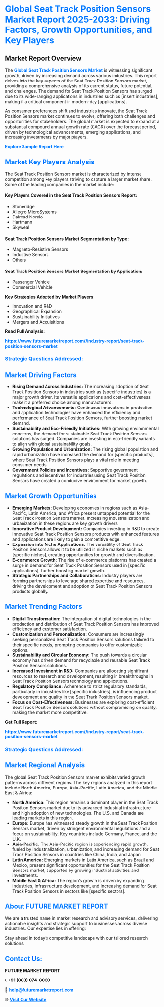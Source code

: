 <h1 style="color: #007BFF;">Global Seat Track Position Sensors Market Report 2025-2033: Driving Factors, Growth Opportunities, and Key Players</h1>

<section id="overview">
<h2>Market Report Overview</h2>
<p>The <a href="https://www.futuremarketreport.com//industry-report/seat-track-position-sensors-market" style="color: #007BFF; text-decoration: none;"><strong>Global Seat Track Position Sensors Market</strong></a> is witnessing significant growth, driven by increasing demand across various industries. This report delves into the key aspects of the Seat Track Position Sensors market, providing a comprehensive analysis of its current status, future potential, and challenges. The demand for Seat Track Position Sensors has surged due to its wide-ranging applications in industries such as [insert industries], making it a critical component in modern-day [applications].</p>
<p>As consumer preferences shift and industries innovate, the Seat Track Position Sensors market continues to evolve, offering both challenges and opportunities for stakeholders. The global market is expected to expand at a substantial compound annual growth rate (CAGR) over the forecast period, driven by technological advancements, emerging applications, and increasing investments by major players.</p>
</section>

<section id="overview">
<p><a href="https://www.futuremarketreport.com//request-sample/reportId=88139" style="color: #007BFF; text-decoration: none;"><strong>Explore Sample Report Here</strong></a></p>
</section>

<section id="key-players">
<h2 style="color: #007BFF;">Market Key Players Analysis</h2>
<p>The Seat Track Position Sensors market is characterized by intense competition among key players striving to capture a larger market share. Some of the leading companies in the market include:</p>
<h4>Key Players Covered in the Seat Track Position Sensors Report:</h4>
<ul><li>Stoneridge</li><li>Allegro MicroSystems</li><li>Dalroad Norslo</li><li>Hartmann</li><li>Skyweal</li></ul>
<h4>Seat Track Position Sensors Market Segmentation by Type:</h4>
<ul><li>Magneto-Resistive Sensors</li><li>Inductive Sensors</li><li>Others</li></ul>

<h4>Seat Track Position Sensors Market Segmentation by Application:</h4>
<ul><li>Passenger Vehicle</li><li>Commercial Vehicle</li></ul>
<p><strong>Key Strategies Adopted by Market Players:</strong></p>
<ul>
<li>Innovation and R&D</li>
<li>Geographical Expansion</li>
<li>Sustainability Initiatives</li>
<li>Mergers and Acquisitions</li>
</ul>
</section>

<section>
<p><strong>Read Full Analysis: </strong></p><a href="https://www.futuremarketreport.com//industry-report/seat-track-position-sensors-market" style="color: #007BFF; text-decoration: none;"><strong>https://www.futuremarketreport.com//industry-report/seat-track-position-sensors-market</strong></a>
<h3 style="color: #007BFF;">Strategic Questions Addressed:</h3>
</section>

<section id="driving-factors">
<h2 style="color: #007BFF;">Market Driving Factors</h2>
<ul>
<li><strong>Rising Demand Across Industries:</strong> The increasing adoption of Seat Track Position Sensors in industries such as [specific industries] is a major growth driver. Its versatile applications and cost-effectiveness make it a preferred choice among manufacturers.</li>
<li><strong>Technological Advancements:</strong> Continuous innovations in production and application technologies have enhanced the efficiency and performance of Seat Track Position Sensors, further boosting market demand.</li>
<li><strong>Sustainability and Eco-Friendly Initiatives:</strong> With growing environmental concerns, the demand for sustainable Seat Track Position Sensors solutions has surged. Companies are investing in eco-friendly variants to align with global sustainability goals.</li>
<li><strong>Growing Population and Urbanization:</strong> The rising global population and rapid urbanization have increased the demand for [specific products], where Seat Track Position Sensors plays a vital role in meeting consumer needs.</li>
<li><strong>Government Policies and Incentives:</strong> Supportive government regulations and incentives for industries using Seat Track Position Sensors have created a conducive environment for market growth.</li>
</ul>
</section>

<section id="growth-opportunities">
<h2 style="color: #007BFF;">Market Growth Opportunities</h2>
<ul>
<li><strong>Emerging Markets:</strong> Developing economies in regions such as Asia-Pacific, Latin America, and Africa present untapped potential for the Seat Track Position Sensors market. Increasing industrialization and urbanization in these regions are key growth drivers.</li>
<li><strong>Innovative Product Development:</strong> Companies investing in R&D to create innovative Seat Track Position Sensors products with enhanced features and applications are likely to gain a competitive edge.</li>
<li><strong>Expansion into Niche Applications:</strong> The versatility of Seat Track Position Sensors allows it to be utilized in niche markets such as [specific niches], creating opportunities for growth and diversification.</li>
<li><strong>E-commerce Growth:</strong> The rise of e-commerce platforms has created a surge in demand for Seat Track Position Sensors used in [specific applications], further boosting market growth.</li>
<li><strong>Strategic Partnerships and Collaborations:</strong> Industry players are forming partnerships to leverage shared expertise and resources, driving the development and adoption of Seat Track Position Sensors products globally.</li>
</ul>
</section>

<section id="trending-factors">
<h2 style="color: #007BFF;">Market Trending Factors</h2>
<ul>
<li><strong>Digital Transformation:</strong> The integration of digital technologies in the production and distribution of Seat Track Position Sensors has improved efficiency and customer satisfaction.</li>
<li><strong>Customization and Personalization:</strong> Consumers are increasingly seeking personalized Seat Track Position Sensors solutions tailored to their specific needs, prompting companies to offer customizable options.</li>
<li><strong>Sustainability and Circular Economy:</strong> The push towards a circular economy has driven demand for recyclable and reusable Seat Track Position Sensors solutions.</li>
<li><strong>Increased Investment in R&D:</strong> Companies are allocating significant resources to research and development, resulting in breakthroughs in Seat Track Position Sensors technology and applications.</li>
<li><strong>Regulatory Compliance:</strong> Adherence to strict regulatory standards, particularly in industries like [specific industries], is influencing product development and quality in the Seat Track Position Sensors market.</li>
<li><strong>Focus on Cost-Effectiveness:</strong> Businesses are exploring cost-efficient Seat Track Position Sensors solutions without compromising on quality, making the market more competitive.</li>
</ul>
</section>

<section>
<p><strong>Get Full Report: </strong></p><a href="https://www.futuremarketreport.com//industry-report/seat-track-position-sensors-market" style="color: #007BFF; text-decoration: none;"><strong>https://www.futuremarketreport.com//industry-report/seat-track-position-sensors-market</strong></a>
<h3 style="color: #007BFF;">Strategic Questions Addressed:</h3>
</section>


<section id="regional-analysis">
<h2 style="color: #007BFF;">Market Regional Analysis</h2>
<p>The global Seat Track Position Sensors market exhibits varied growth patterns across different regions. The key regions analyzed in this report include North America, Europe, Asia-Pacific, Latin America, and the Middle East & Africa:</p>
<ul>
<li><strong>North America:</strong> This region remains a dominant player in the Seat Track Position Sensors market due to its advanced industrial infrastructure and high adoption of new technologies. The U.S. and Canada are leading markets in this region.</li>
<li><strong>Europe:</strong> Europe has witnessed steady growth in the Seat Track Position Sensors market, driven by stringent environmental regulations and a focus on sustainability. Key countries include Germany, France, and the U.K.</li>
<li><strong>Asia-Pacific:</strong> The Asia-Pacific region is experiencing rapid growth, fueled by industrialization, urbanization, and increasing demand for Seat Track Position Sensors in countries like China, India, and Japan.</li>
<li><strong>Latin America:</strong> Emerging markets in Latin America, such as Brazil and Mexico, present significant opportunities for the Seat Track Position Sensors market, supported by growing industrial activities and investments.</li>
<li><strong>Middle East & Africa:</strong> The region’s growth is driven by expanding industries, infrastructure development, and increasing demand for Seat Track Position Sensors in sectors like [specific sectors].</li>
</ul>
</section>

<footer>
<h2 style="color: #007BFF;">About FUTURE MARKET REPORT</h2>
<p>We are a trusted name in market research and advisory services, delivering actionable insights and strategic support to businesses across diverse industries. Our expertise lies in offering:</p>

<p>Stay ahead in today’s competitive landscape with our tailored research solutions.</p>

<h2 style="color: #007BFF;">Contact Us:</h2>
<p><strong>FUTURE MARKET REPORT</strong></p>
<p>📞 <strong>+91 (883) 074-8030</strong></p>
<p>📧 <strong><a href="mailto:help@futuremarketreport.com" style="color: #007BFF;">help@futuremarketreport.com</a></strong></p>
<p>🌐 <strong><a href="https://www.futuremarketreport.com/" style="color: #007BFF;">Visit Our Website</a></strong></p>
</footer>